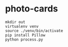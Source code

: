 # photo-cards
```
mkdir out
virtualenv venv
source ./venv/bin/activate
pip install Pillow
python process.py
```